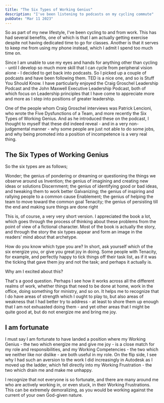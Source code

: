 ```yaml
---
title: "The Six Types of Working Genius"
description: "I've been listening to podcasts on my cycling commute"
pubDate: "Mar 11 2023"
---
```


So as part of my new lifestyle, I've been cycling to and from work. This has had several benefits, one of which is that I am actually getting exercise despite not having dedicated time to go for classes. Another is that it serves to keep me from using my phone instead, which I admit I spend too much time on. 

Since I am unable to use my eyes and hands for anything other than cycling - until I develop so much more skill that I can cycle from peripheral vision alone - I decided to get back into podcasts. So I picked up a couple of podcasts and have been following them. TED is a nice one, and so is Stuff You Should Know. I have particularly enjoyed the Craig Groschel Leadership Podcast and the John Maxwell Executive Leadership Podcast, both of which focus on Leadership principles that I have come to appreciate more and more as I step into positions of greater leadership. 

One of the people whom Craig Groschel interviews was Patrick Lencioni, who wrote the Five Dysfunctions of a Team, and more recently the Six Types of Working Genius. And as he introduced these on the podcast, I thought to myself that these did indeed reveal - and in a very non-judgemental manner - why some people are just not able to do some jobs, and why being promoted into a position of incompetence is a very real thing. 

## The Six Types of Working Genius

So the six types are as follows; 

Wonder; the genius of pondering or dreaming or questioning the things we observe around us
Invention; the genius of imagining and creating new ideas or solutions
Discernment; the genius of identifying good or bad ideas, and tweaking them to work better
Galvanizing; the genius of inspiring and rallying people to a common cause
Enablement; the genius of helping the team to move toward the common goal
Tenacity; the genius of persisting till the end and making sure things are done right

This is, of course, a very very short version. I appreciated the book a lot, which goes through the process of thinking about these problems from the point of view of a fictional character. Most of the book is actually the story, and through the story the six types appear and form an image in the readers' mind about that archetype. 

How do you know which type you are? In short, ask yourself which of the six energize you, or give you great joy in doing. Some people with Tenacity, for example, and perfectly happy to tick things off their task list, as if it was the ticking that gave them joy and not the task; and perhaps it actually is.

Why am I excited about this?

That's a good question. Perhaps I see how it works across all the different realms of work, whether things that need to be done at home, work in the office, doing something for ministry, and so on. It helps me to recognize that I do have areas of strength which I ought to play to, but also areas of weakness that I had better try to address - at least to shore them up enough that I am not exhuasted doing them - and yet other areas that I might be quite good at, but do not energize me and bring me joy.

## I am fortunate

I must say I am fortunate to have landed a position where my Working Genius - the two which energize me and give me joy - is a close match for my role and responsibilities, and my Working Competencies - the two which we neither like nor dislike - are both useful in my role. On the flip side, I see why I had such an aversion to the work I did increasingly in Autodesk as I moved up the ladder, which fell directly into my Working Frustration - the two which drain me and make me unhappy. 

I recognize that not everyone is so fortunate, and there are many around me who are actively working in, or even stuck, in their Working Frustrations. This can be extremely demoralizing, as you would be working against the current of your own God-given nature. 

